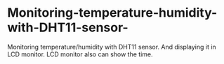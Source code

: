# Monitoring-temperature-humidity-with-DHT11-sensor-
Monitoring temperature/humidity with  DHT11 sensor. And displaying it in LCD monitor. LCD monitor also can show the time. 
